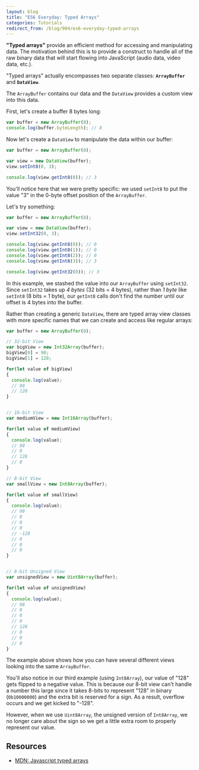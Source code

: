 ```yaml
---
layout: blog
title: "ES6 Everyday: Typed Arrays"
categories: Tutorials
redirect_from: /blog/904/es6-everyday-typed-arrays
---
```


**"Typed arrays"** provide an efficient method for accessing and manipulating data. The motivation behind this is to provide a construct to handle all of the raw binary data that will start flowing into JavaScript (audio data, video data, etc.).

"Typed arrays" actually encompasses two separate classes: **`ArrayBuffer`** and **`DataView`**.

The `ArrayBuffer` contains our data and the `DataView` provides a custom view into this data.

First, let's create a buffer 8 bytes long:

```javascript
var buffer = new ArrayBuffer(8);
console.log(buffer.byteLength); // 8
```

Now let's create a `DataView` to manipulate the data within our buffer:

```javascript
var buffer = new ArrayBuffer(8);

var view = new DataView(buffer);
view.setInt8(0, 3);

console.log(view.getInt8(0)); // 3
```

You'll notice here that we were pretty specific: we used `setInt8` to put the value "3" in the 0-byte offset position of the `ArrayBuffer`.

Let's try something:

```javascript
var buffer = new ArrayBuffer(8);

var view = new DataView(buffer);
view.setInt32(0, 3);

console.log(view.getInt8(0)); // 0
console.log(view.getInt8(1)); // 0
console.log(view.getInt8(2)); // 0
console.log(view.getInt8(3)); // 3

console.log(view.getInt32(0)); // 3
```

In this example, we stashed the value into our `ArrayBuffer` using `setInt32`. Since `setInt32` takes up _4 bytes_ (32 bits = 4 bytes), rather than _1 byte_ like `setInt8` (8 bits = 1 byte), our `getInt8` calls don't find the number until our offset is 4 bytes into the buffer.

Rather than creating a generic `DataView`, there are typed array view classes with more specific names that we can create and access like regular arrays:

```javascript
var buffer = new ArrayBuffer(8);

// 32-bit View
var bigView = new Int32Array(buffer);
bigView[0] = 98;
bigView[1] = 128;

for(let value of bigView)
{
  console.log(value);
  // 98
  // 128
}


// 16-bit View
var mediumView = new Int16Array(buffer);

for(let value of mediumView)
{
  console.log(value);
  // 98
  // 0
  // 128
  // 0
}

// 8-bit View
var smallView = new Int8Array(buffer);

for(let value of smallView)
{
  console.log(value);
  // 98
  // 0
  // 0
  // 0
  // -128
  // 0
  // 0
  // 0
}


// 8-bit Unsigned View
var unsignedView = new Uint8Array(buffer);

for(let value of unsignedView)
{
  console.log(value);
  // 98
  // 0
  // 0
  // 0
  // 128
  // 0
  // 0
  // 0
}
```

The example above shows how you can have several different views looking into the same `ArrayBuffer`.

You'll also notice in our third example (using `Int8Array`), our value of "128" gets flipped to a negative value. This is because our 8-bit view can't handle a number this large since it takes 8-bits to represent "128" in binary (`0b10000000`) and the extra bit is reserved for a sign. As a result, overflow occurs and we get kicked to "-128".

However, when we use `Uint8Array`, the unsigned version of `Int8Array`, we no longer care about the sign so we get a little extra room to properly represent our value.

## Resources

- [MDN: Javascript typed arrays](https://developer.mozilla.org/en-US/docs/Web/JavaScript/Typed_arrays)
